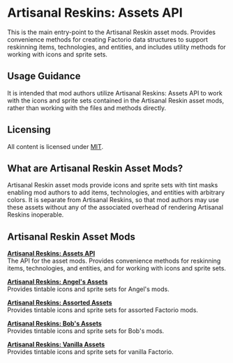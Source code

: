 # Artisanal Reskins: Assets API
This is the main entry-point to the Artisanal Reskin asset mods. Provides convenience methods for creating Factorio data structures to support reskinning items, technologies, and entities, and includes utility methods for working with icons and sprite sets.

## Usage Guidance
It is intended that mod authors utilize Artisanal Reskins: Assets API to work with the icons and sprite sets contained in the Artisanal Reskin asset mods, rather than working with the files and methods directly.

## Licensing
All content is licensed under [MIT](https://opensource.org/licenses/MIT).

## What are Artisanal Reskin Asset Mods?
Artisanal Reskin asset mods provide icons and sprite sets with tint masks enabling mod authors to add items, technologies, and entities with arbitrary colors. It is separate from Artisanal Reskins, so that mod authors may use these assets without any of the associated overhead of rendering Artisanal Reskins inoperable.

## Artisanal Reskin Asset Mods
**[Artisanal Reskins: Assets API](http://www.github.com/factorio-artisanal-reskins/ar-assets-api)**  
The API for the asset mods. Provides convenience methods for reskinning items, technologies, and entities, and for working with icons and sprite sets.

**[Artisanal Reskins: Angel's Assets](http://www.github.com/factorio-artisanal-reskins/ar-assets-angels)**  
Provides tintable icons and sprite sets for Angel's mods.

**[Artisanal Reskins: Assorted Assets](http://www.github.com/factorio-artisanal-reskins/ar-assets-assorted)**  
Provides tintable icons and sprite sets for assorted Factorio mods.

**[Artisanal Reskins: Bob's Assets](http://www.github.com/factorio-artisanal-reskins/ar-assets-bobs)**  
Provides tintable icons and sprite sets for Bob's mods.

**[Artisanal Reskins: Vanilla Assets](http://www.github.com/factorio-artisanal-reskins/ar-assets-base)**  
Provides tintable icons and sprite sets for vanilla Factorio.

